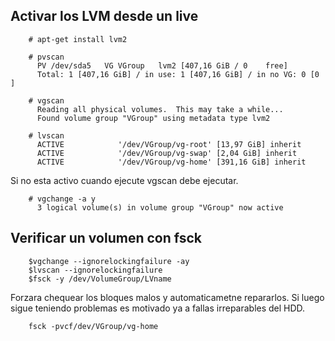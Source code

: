 ## Activar los LVM desde un live

```
	# apt-get install lvm2
```

```
	# pvscan 
	  PV /dev/sda5   VG VGroup   lvm2 [407,16 GiB / 0    free]
	  Total: 1 [407,16 GiB] / in use: 1 [407,16 GiB] / in no VG: 0 [0   ]

	# vgscan 
	  Reading all physical volumes.  This may take a while...
	  Found volume group "VGroup" using metadata type lvm2

	# lvscan 
	  ACTIVE            '/dev/VGroup/vg-root' [13,97 GiB] inherit
	  ACTIVE            '/dev/VGroup/vg-swap' [2,04 GiB] inherit
	  ACTIVE            '/dev/VGroup/vg-home' [391,16 GiB] inherit
```

Si no esta activo cuando ejecute vgscan debe ejecutar.

```
	# vgchange -a y
	  3 logical volume(s) in volume group "VGroup" now active

```

## Verificar un volumen con fsck

```
	$vgchange --ignorelockingfailure -ay
	$lvscan --ignorelockingfailure
	$fsck -y /dev/VolumeGroup/LVname

```

Forzara chequear los bloques malos y automaticametne repararlos. Si luego sigue teniendo problemas es motivado ya a fallas irreparables del HDD.

```
	fsck -pvcf/dev/VGroup/vg-home
